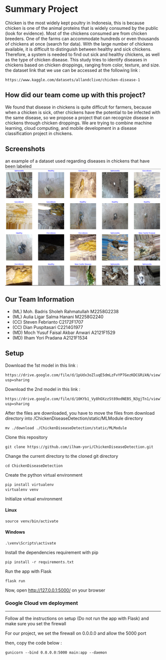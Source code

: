 # Summary Project

Chicken is the most widely kept poultry in Indonesia, this is because chicken is one of the animal proteins that is widely consumed by the public (look for evidence). Most of the chickens consumed are from chicken breeders. One of the farms can accommodate hundreds or even thousands of chickens at once (search for data). With the large number of chickens available, it is difficult to distinguish between healthy and sick chickens. Therefore, a system is needed to find out sick and healthy chickens, as well as the type of chicken disease. This study tries to identify diseases in chickens based on chicken droppings, ranging from color, texture, and size.
the dataset link that we use can be accessed at the following link :

```
https://www.kaggle.com/datasets/allandclive/chicken-disease-1
```


## How did our team come up with this project?

We found that disease in chickens is quite difficult for farmers, because when a chicken is sick, other chickens have the potential to be infected with the same disease, so we propose a project that can recognize disease in chickens through chicken droppings. We are trying to combine machine learning, cloud computing, and mobile development in a disease classification project in chickens.

## Screenshots
an example of a dataset used regarding diseases in chickens that have been labeled
![Example screenshot](readmefiles.png)
<!-- If you have screenshots you'd like to share, include them here. -->

Our Team Information
--
- (ML) Moh. Badris Sholeh Rahmatullah M2258G2238 
- (ML) Aulia Ligar Salma Hanani M2258G2240
- (CC) Steven Febrianto C2172F1707
- (CC) Dian Puspitasari C2214G1977
- (MD) Moch Yusuf Faisal Akbar Anwari A2121F1529
- (MD) Ilham Yori Pradana A2121F1534

## Setup

Download the 1st model in this link :
```
https://drive.google.com/file/d/1pUdx3oZluqE5dmLzFvYP7GezKDCGRikN/view?usp=sharing
```

Download the 2nd model in this link :
```
https://drive.google.com/file/d/10KYb1_Vy8hOXzzSt89odNEBS_N3gjTn1/view?usp=sharing
```

After the files are downloaded, you have to move the files from download directory into /ChickenDiseaseDetection/static/MLModule directory
```
mv ./download ./ChickenDiseaseDetection/static/MLModule
```

Clone this repository
```
git clone https://github.com/ilham-yori/ChickenDiseaseDetection.git
```

Change the current directory to the cloned git directory
```
cd ChickenDiseaseDetection
```

Create the python virtual environment
```
pip install virtualenv
virtualenv venv
```

Initialize virtual environment
#### Linux
```
source venv/bin/activate
```

#### Windows
```
.\venv\Scripts\activate
```

Install the dependencies requirement with pip
```
pip install -r requirements.txt
```

Run the app with Flask
```
flask run
```

Now, open http://127.0.0.1:5000/ on your browser

### Google Cloud vm deployment
----

Follow all the instructions on setup (Do not run the app with Flask) and make sure you set the firewall

For our project, we set the firewall on 0.0.0.0 and allow the 5000 port

then, copy the code below :

```
gunicorn --bind 0.0.0.0:5000 main:app --daemon
```